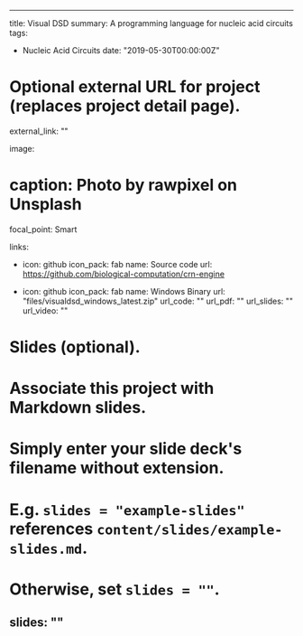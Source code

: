 
---
title: Visual DSD
summary: A programming language for nucleic acid circuits
tags:
- Nucleic Acid Circuits
date: "2019-05-30T00:00:00Z"

# Optional external URL for project (replaces project detail page).
external_link: ""

image:
  # caption: Photo by rawpixel on Unsplash
  focal_point: Smart

links:
- icon: github
  icon_pack: fab
  name: Source code
  url: https://github.com/biological-computation/crn-engine

- icon: github
  icon_pack: fab
  name: Windows Binary
  url: "files/visualdsd_windows_latest.zip"
url_code: ""
url_pdf: ""
url_slides: ""
url_video: ""

# Slides (optional).
#   Associate this project with Markdown slides.
#   Simply enter your slide deck's filename without extension.
#   E.g. `slides = "example-slides"` references `content/slides/example-slides.md`.
#   Otherwise, set `slides = ""`.
slides: ""
---


